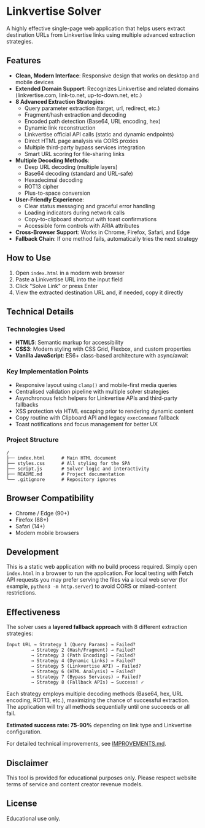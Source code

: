 # Linkvertise Solver

A highly effective single-page web application that helps users extract destination URLs from Linkvertise links using multiple advanced extraction strategies.

## Features

- **Clean, Modern Interface**: Responsive design that works on desktop and mobile devices
- **Extended Domain Support**: Recognizes Linkvertise and related domains (linkvertise.com, link-to.net, up-to-down.net, etc.)
- **8 Advanced Extraction Strategies**: 
  - Query parameter extraction (target, url, redirect, etc.)
  - Fragment/hash extraction and decoding
  - Encoded path detection (Base64, URL encoding, hex)
  - Dynamic link reconstruction
  - Linkvertise official API calls (static and dynamic endpoints)
  - Direct HTML page analysis via CORS proxies
  - Multiple third-party bypass services integration
  - Smart URL scoring for file-sharing links
- **Multiple Decoding Methods**:
  - Deep URL decoding (multiple layers)
  - Base64 decoding (standard and URL-safe)
  - Hexadecimal decoding
  - ROT13 cipher
  - Plus-to-space conversion
- **User-Friendly Experience**: 
  - Clear status messaging and graceful error handling
  - Loading indicators during network calls
  - Copy-to-clipboard shortcut with toast confirmations
  - Accessible form controls with ARIA attributes
- **Cross-Browser Support**: Works in Chrome, Firefox, Safari, and Edge
- **Fallback Chain**: If one method fails, automatically tries the next strategy

## How to Use

1. Open `index.html` in a modern web browser
2. Paste a Linkvertise URL into the input field
3. Click "Solve Link" or press Enter
4. View the extracted destination URL and, if needed, copy it directly

## Technical Details

### Technologies Used

- **HTML5**: Semantic markup for accessibility
- **CSS3**: Modern styling with CSS Grid, Flexbox, and custom properties
- **Vanilla JavaScript**: ES6+ class-based architecture with async/await

### Key Implementation Points

- Responsive layout using `clamp()` and mobile-first media queries
- Centralised validation pipeline with multiple solver strategies
- Asynchronous fetch helpers for Linkvertise APIs and third-party fallbacks
- XSS protection via HTML escaping prior to rendering dynamic content
- Copy routine with Clipboard API and legacy `execCommand` fallback
- Toast notifications and focus management for better UX

### Project Structure

```
/
├── index.html      # Main HTML document
├── styles.css      # All styling for the SPA
├── script.js       # Solver logic and interactivity
├── README.md       # Project documentation
└── .gitignore      # Repository ignores
```

## Browser Compatibility

- Chrome / Edge (90+)
- Firefox (88+)
- Safari (14+)
- Modern mobile browsers

## Development

This is a static web application with no build process required. Simply open `index.html` in a browser to run the application. For local testing with Fetch API requests you may prefer serving the files via a local web server (for example, `python3 -m http.server`) to avoid CORS or mixed-content restrictions.

## Effectiveness

The solver uses a **layered fallback approach** with 8 different extraction strategies:

```
Input URL → Strategy 1 (Query Params) → Failed?
         → Strategy 2 (Hash/Fragment) → Failed?
         → Strategy 3 (Path Encoding) → Failed?
         → Strategy 4 (Dynamic Links) → Failed?
         → Strategy 5 (Linkvertise API) → Failed?
         → Strategy 6 (HTML Analysis) → Failed?
         → Strategy 7 (Bypass Services) → Failed?
         → Strategy 8 (Fallback APIs) → Success! ✓
```

Each strategy employs multiple decoding methods (Base64, hex, URL encoding, ROT13, etc.), maximizing the chance of successful extraction. The application will try all methods sequentially until one succeeds or all fail.

**Estimated success rate: 75-90%** depending on link type and Linkvertise configuration.

For detailed technical improvements, see [IMPROVEMENTS.md](IMPROVEMENTS.md).

## Disclaimer

This tool is provided for educational purposes only. Please respect website terms of service and content creator revenue models.

## License

Educational use only.
